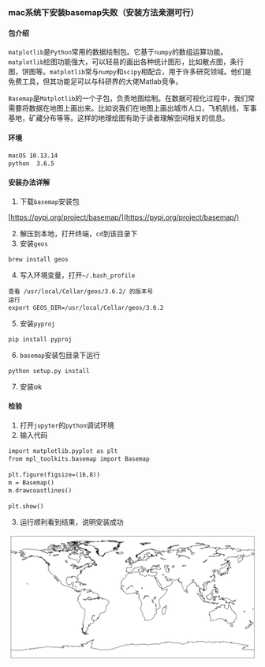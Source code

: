 ### mac系统下安装basemap失败（安装方法亲测可行）

#### 包介绍
`matplotlib`是`Python`常用的数据绘制包。它基于`numpy`的数组运算功能。`matplotlib`绘图功能强大，可以轻易的画出各种统计图形，比如散点图，条行图，饼图等。`matplotlib`常与`numpy`和`scipy`相配合，用于许多研究领域。他们是免费工具，但其功能足可以与科研界的大佬Matlab竞争。

`Basemap`是`Matplotlib`的一个子包，负责地图绘制。在数据可视化过程中，我们常需要将数据在地图上画出来。比如说我们在地图上画出城市人口，飞机航线，军事基地，矿藏分布等等。这样的地理绘图有助于读者理解空间相关的信息。

#### 环境
```
macOS 10.13.14
python  3.6.5
```

#### 安装办法详解
1. 下载`basemap`安装包

[https://pypi.org/project/basemap/](https://pypi.org/project/basemap/)

2. 解压到本地，打开终端，`cd`到该目录下
3. 安装`geos`
```
brew install geos
```
4. 写入环境变量，打开`~/.bash_profile`
```
查看 /usr/local/Cellar/geos/3.6.2/ 的版本号
运行
export GEOS_DIR=/usr/local/Cellar/geos/3.6.2
```
5. 安装`pyproj`
```
pip install pyproj
```
6. `basemap`安装包目录下运行
```
python setup.py install 
```
7. 安装ok

#### 检验
1. 打开`jupyter`的`python`调试环境
2. 输入代码
```
import matplotlib.pyplot as plt
from mpl_toolkits.basemap import Basemap

plt.figure(figsize=(16,8))
m = Basemap()
m.drawcoastlines()

plt.show()
```
3. 运行顺利看到结果，说明安装成功

![](../photos/basemap.png)